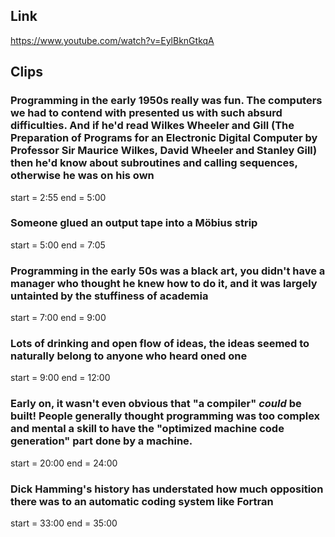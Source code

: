 ## Link
https://www.youtube.com/watch?v=EylBknGtkqA

## Clips

### Programming in the early 1950s really was fun. The computers we had to contend with presented us with such absurd difficulties. And if he'd read Wilkes Wheeler and Gill (The Preparation of Programs for an Electronic Digital Computer by Professor Sir Maurice Wilkes, David Wheeler and Stanley Gill) then he'd know about subroutines and calling sequences, otherwise he was on his own
start = 2:55
end = 5:00

### Someone glued an output tape into a Möbius strip
start = 5:00
end = 7:05

### Programming in the early 50s was a black art, you didn't have a manager who thought he knew how to do it, and it was largely untainted by the stuffiness of academia
start = 7:00
end = 9:00

### Lots of drinking and open flow of ideas, the ideas seemed to naturally belong to anyone who heard oned one
start = 9:00
end = 12:00

### Early on, it wasn't even obvious that "a compiler" _could_ be built! People generally thought programming was too complex and mental a skill to have the "optimized machine code generation" part done by a machine.
start = 20:00
end = 24:00

### Dick Hamming's history has understated how much opposition there was to an automatic coding system like Fortran
start = 33:00
end = 35:00

